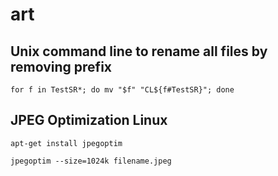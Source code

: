 # art
## Unix command line to rename all files by removing prefix
`for f in TestSR*; do mv "$f" "CL${f#TestSR}"; done`
## JPEG Optimization Linux
```apt-get install jpegoptim```

```jpegoptim --size=1024k filename.jpeg```
